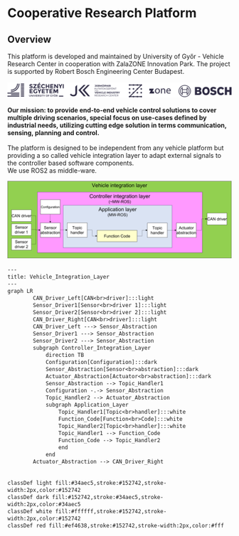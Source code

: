 # Cooperative Research Platform
## Overview
This platform is developed and maintained by University of Győr - Vehicle Research Center in cooperation with ZalaZONE Innovation Park. The project is supported by Robert Bosch Engineering Center Budapest.\
<br />
![alt text](images/crp_logos.png "Partners")
<br />
\
**Our mission: to provide end-to-end vehicle control solutions to cover multiple driving scenarios, special focus on use-cases defined by industrial needs, utilizing cutting edge solution in terms communication, sensing, planning and control.**\
\
The platform is designed to be independent from any vehicle platform but providing a so called vehicle integration layer to adapt external signals to the controller based software components.\
We use ROS2 as middle-ware.

![alt text](images/abstraction_layers.png "Abstraction layers of CRP")

```mermaid
---
title: Vehicle_Integration_Layer
---
graph LR
        CAN_Driver_Left[CAN<br>driver]:::light
        Sensor_Driver1[Sensor<br>driver 1]:::light
        Sensor_Driver2[Sensor<br>driver 2]:::light
        CAN_Driver_Right[CAN<br>driver]:::light
        CAN_Driver_Left ---> Sensor_Abstraction
        Sensor_Driver1 ---> Sensor_Abstraction
        Sensor_Driver2 ---> Sensor_Abstraction
        subgraph Controller_Integration_Layer
            direction TB
            Configuration[Configuration]:::dark
            Sensor_Abstraction[Sensor<br>abstraction]:::dark
            Actuator_Abstraction[Actuator<br>abstraction]:::dark
            Sensor_Abstraction --> Topic_Handler1
            Configuration -.-> Sensor_Abstraction
            Topic_Handler2 --> Actuator_Abstraction
            subgraph Application_Layer
                Topic_Handler1[Topic<br>handler]:::white
                Function_Code[Function<br>Code]:::white
                Topic_Handler2[Topic<br>handler]:::white
                Topic_Handler1 --> Function_Code
                Function_Code --> Topic_Handler2
                end
            end
        Actuator_Abstraction --> CAN_Driver_Right


classDef light fill:#34aec5,stroke:#152742,stroke-width:2px,color:#152742  
classDef dark fill:#152742,stroke:#34aec5,stroke-width:2px,color:#34aec5
classDef white fill:#ffffff,stroke:#152742,stroke-width:2px,color:#152742
classDef red fill:#ef4638,stroke:#152742,stroke-width:2px,color:#fff
```

